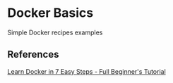 # Docker Basics

Simple Docker recipes examples

## References

[Learn Docker in 7 Easy Steps - Full Beginner's Tutorial](https://www.youtube.com/watch?v=gAkwW2tuIqE)
